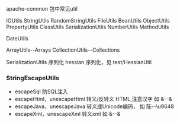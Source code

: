 
apache-common 包中常见util

IOUtils
StringUtils
RandomStringUtils
FileUtils
BeanUtils
ObjectUtils
PropertyUtils
ClassUtils
SerializationUtils
NumberUtils
MethodUtils

DateUtils

ArrayUtils--Arrays
CollectionUtils--Collections

SerializationUtils 序列化
hessian 序列化，见 test/HessianUtil

### StringEscapeUtils
* escapeSql 防SQL注入
* escapeHtml，unescapeHtml 转义/反转义 HTML,注意汉字 如 &--&amp;
* escapeJava，unescapeJava 转义成Unicode编码， 如 陈--\u9648
* escapeXml，unescapeXml 转义xml  如 &--&amp;